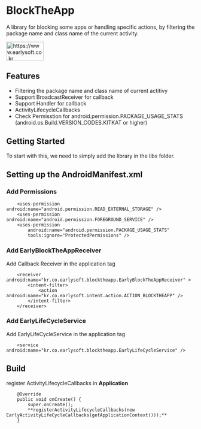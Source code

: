 # BlockTheApp
A library for blocking some apps or handling specific actions, by filtering the package name and class name of the current activity.

<img src="https://www.earlysoft.co.kr/wp-content/uploads/2019/04/2-e1556021739988-1.jpg" width="100" height="50" title="Earlysoft BlockTheApp" alt="https://www.earlysoft.co.kr"></img>

## Features
- Filtering the package name and class name of current actitivy
- Support BroadcastReceiver for callback
- Support Handler for callback
- ActivityLifecycleCallbacks
- Check Permisstion for android.permission.PACKAGE_USAGE_STATS
(android.os.Build.VERSION_CODES.KITKAT or higher) 

## Getting Started
To start with this, we need to simply add the library in the libs folder.

## Setting up the AndroidManifest.xml
### Add Permissions
```
    <uses-permission android:name="android.permission.READ_EXTERNAL_STORAGE" />
    <uses-permission android:name="android.permission.FOREGROUND_SERVICE" />
    <uses-permission
        android:name="android.permission.PACKAGE_USAGE_STATS"
        tools:ignore="ProtectedPermissions" />
```
### Add EarlyBlockTheAppReceiver
Add Callback Receiver in the application tag
```
    <receiver android:name="kr.co.earlysoft.blocktheapp.EarlyBlockTheAppReceiver" >
        <intent-filter>
            <action android:name="kr.co.earlysoft.intent.action.ACTION_BLOCKTHEAPP" />
        </intent-filter>
    </receiver>
```
### Add EarlyLifeCycleService
Add EarlyLifeCycleService in the application tag
```
    <service android:name="kr.co.earlysoft.blocktheapp.EarlyLifeCycleService" />
```

## Build
register ActivityLifecycleCallbacks in **Application**
```
    @Override
    public void onCreate() {
        super.onCreate();
        **registerActivityLifecycleCallbacks(new EarlyActivityLifeCycleCallbacks(getApplicationContext()));**
    }
```
